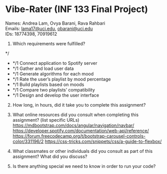 # Vibe-Rater (INF 133 Final Project) #

Names: Andrea Lam, Ovya Barani, Rava Rahbari<br>
Emails: lama17@uci.edu, obarani@uci.edu<br>
IDs: 18774398, 70919612

1. Which requirements were fulfilled?

*/
- */1 Connect application to Spotify server
- */1 Gather and load user data
- */1 Generate algorithms for each mood
- */1 Rate the user’s playlist by mood percentage
- */1 Build playlists based on moods
- */1 Compare two playlists’ compatibility
- */1 Design and develop the user interface 


2. How long, in hours, did it take you to complete this assignment?


3. What online resources did you consult when completing this assignment? (list specific URLs)
https://mdbootstrap.com/docs/angular/navigation/navbar/
https://developer.spotify.com/documentation/web-api/reference/
https://forum.freecodecamp.org/t/bootstrap-carousel-controls-color/331196/2 
https://css-tricks.com/snippets/css/a-guide-to-flexbox/ 

4. What classmates or other individuals did you consult as part of this assignment? What did you discuss?



5. Is there anything special we need to know in order to run your code?

